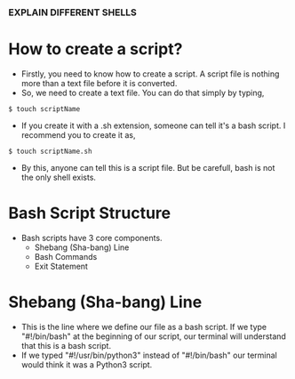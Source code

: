 ### EXPLAIN DIFFERENT SHELLS

# How to create a script?
 * Firstly, you need to know how to create a script. A script file is nothing more than a text file before it is converted.
 * So, we need to create a text file. You can do that simply by typing,
 ```
 $ touch scriptName 
 ```
 * If you create it with a .sh extension, someone can tell it's a bash script. I recommend you to create it as,
 ```
 $ touch scriptName.sh
 ```
 * By this, anyone can tell this is a script file. But be carefull, bash is not the only shell exists.

# Bash Script Structure
 * Bash scripts have 3 core components.
   * Shebang (Sha-bang) Line
   * Bash Commands
   * Exit Statement

# Shebang (Sha-bang) Line
 * This is the line where we define our file as a bash script. If we type "#!/bin/bash" at the beginning of our script, our terminal will understand that this is a bash script.
 * If we typed "#!/usr/bin/python3" instead of "#!/bin/bash" our terminal would think it was a Python3 script. 